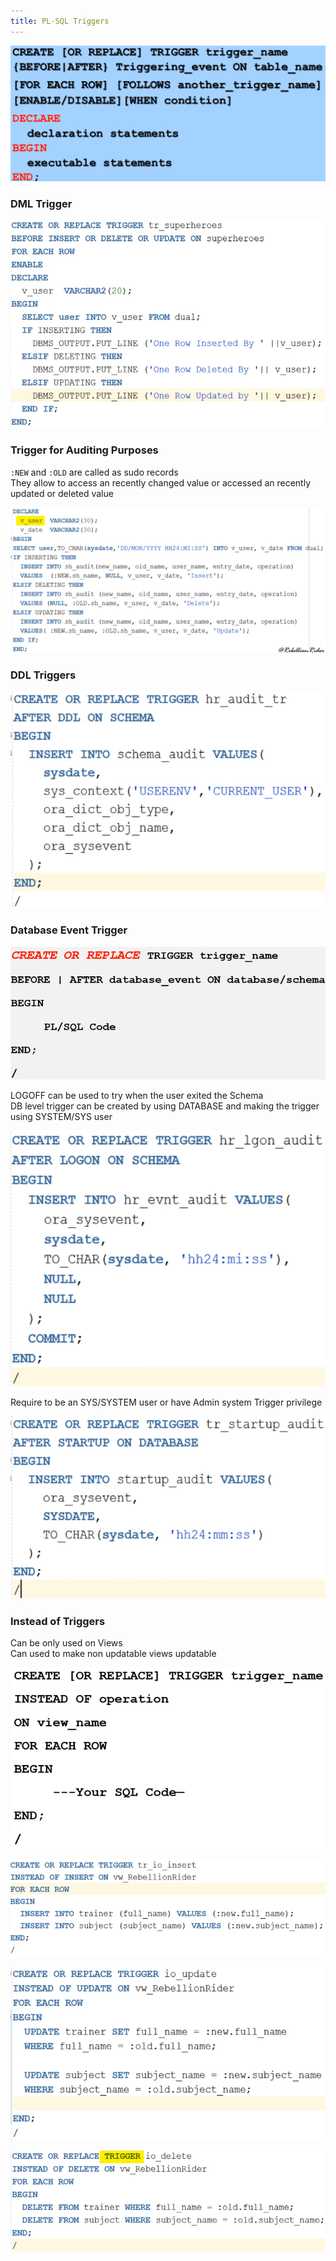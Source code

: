 ```yaml
---
title: PL-SQL Triggers
---
```


![Trigger Syntax|500](../images/trigger_syntax.png)

### DML Trigger

![DML Triggers|500](../images/dml_trigger.png)

### Trigger for Auditing Purposes

`:NEW` and `:OLD` are called as sudo records  
They allow to access an recently changed value or accessed an recently updated or deleted value

![Trigger for Auditing|700](../images/trigger_for_auditing.png)

### DDL Triggers

![DDL Trigger|380](../images/ddl_trigger.png)

### Database Event Trigger

![Database Event Trigger|480](../images/database_event_trigger_1.png)

LOGOFF can be used to try when the user exited the Schema  
DB level trigger can be created by using DATABASE and making the trigger using SYSTEM/SYS user

![Database Event Trigger 2|380](../images/database_event_trigger_2.png)

Require to be an SYS/SYSTEM user or have Admin system Trigger privilege

![Database Event Trigger 3|420](../images/database_event_trigger_3.png)

### Instead of Triggers

Can be only used on Views  
Can used to make non updatable views updatable

![Instead of Trigger|400](../images/instead_of_trigger_1.png)

![Instead of Trigger 2|580](../images/instead_of_trigger_2.png)

![Instead of Trigger 3|480](../images/instead_of_trigger_3.png)

![Instead of Trigger 4|600](../images/instead_of_trigger_4.png)